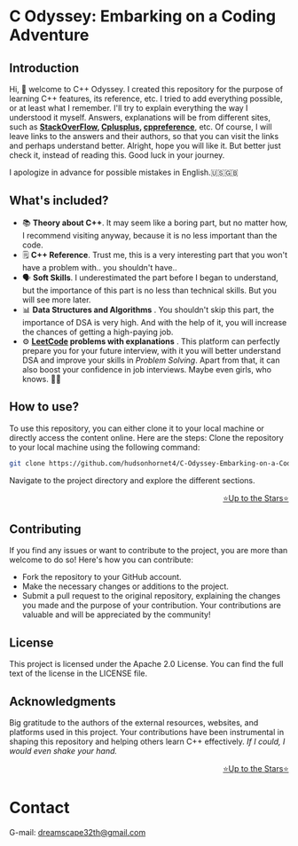 <a name="readme-top"></a>
#  C Odyssey: Embarking on a Coding Adventure
## Introduction
Hi, 👋 welcome to C++ Odyssey. I created this repository for the purpose of learning C++ features, its reference, etc. I tried to add everything possible, or at least what I remember. I'll try to explain everything the way I understood it myself. Answers, explanations will be from different sites, such as **[StackOverFlow](https://stackoverflow.com/), [Сplusplus](https://cplusplus.com/), [cppreference](https://en.cppreference.com/w/)**, etc. Of course, I will leave links to the answers and their authors, so that you can visit the links and perhaps understand better. Alright, hope you will like it. But better just check it, instead of reading this. Good luck in your journey.

I apologize in advance for possible mistakes in English.🇺🇸🇬🇧

## What's included?
- 📚 **Theory about C++**. It may seem like a boring part, but no matter how, I recommend visiting anyway, because it is no less important than the code.
- 🗒 **C++ Reference**. Trust me, this is a very interesting part that you won't have a problem with.. you shouldn't have..
- 🗣 **Soft Skills**. I underestimated the part before I began to understand, but the importance of this part is no less than technical skills. But you will see more later.
- 📊 **Data Structures and Algorithms** . You shouldn't skip this part, the importance of DSA is very high. And with the help of it, you will increase the chances of getting a high-paying job.
- ⚙ **[LeetCode](https://leetcode.com/) problems with explanations** . This platform can perfectly prepare you for your future interview, with it you will better understand DSA and improve your skills in _Problem Solving_. Apart from that, it can also boost your confidence in job interviews. Maybe even girls, who knows. 🤷‍♂️
## How to use?
To use this repository, you can either clone it to your local machine or directly access the content online. Here are the steps:
Clone the repository to your local machine using the following command:
```sh
git clone https://github.com/hudsonhornet4/C-Odyssey-Embarking-on-a-Coding-Adventure.git
```
Navigate to the project directory and explore the different sections.

<p align="right"><a href="#readme-top">⭐Up to the Stars⭐</a></p>

## Contributing
If you find any issues or want to contribute to the project, you are more than welcome to do so! Here's how you can contribute:
- Fork the repository to your GitHub account.
- Make the necessary changes or additions to the project.
- Submit a pull request to the original repository, explaining the changes you made and the purpose of your contribution.
Your contributions are valuable and will be appreciated by the community!
## License 
This project is licensed under the Apache 2.0 License. You can find the full text of the license in the LICENSE file.
## Acknowledgments
Big gratitude to the authors of the external resources, websites, and platforms used in this project. Your contributions have been instrumental in shaping this repository and helping others learn C++ effectively. 
_If I could, I would even shake your hand._
<p align="right"><a href="#readme-top">⭐Up to the Stars⭐</a></p>

# Contact
G-mail: dreamscape32th@gmail.com
